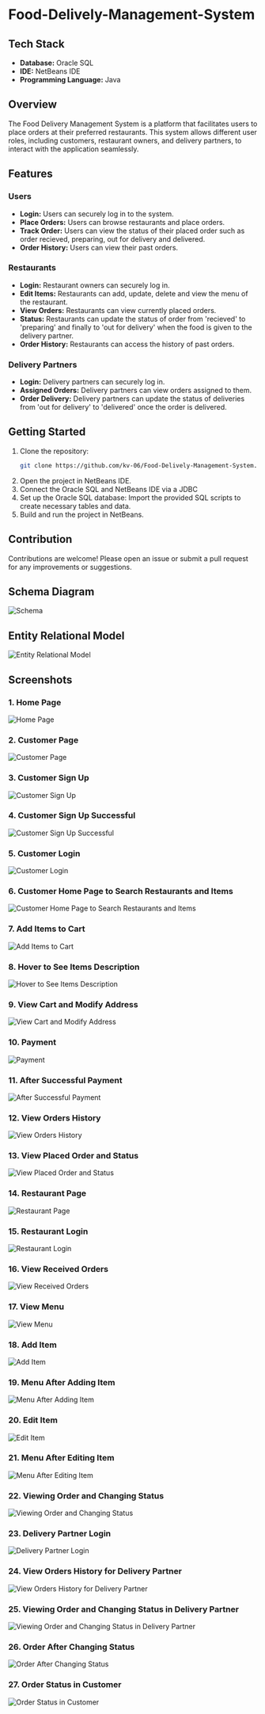 # Food-Delively-Management-System

## Tech Stack
- **Database:** Oracle SQL
- **IDE:** NetBeans IDE
- **Programming Language:** Java

## Overview
The Food Delivery Management System is a platform that facilitates users to place orders at their preferred restaurants. This system allows different user roles, including customers, restaurant owners, and delivery partners, to interact with the application seamlessly.

## Features

### Users
- **Login:** Users can securely log in to the system.
- **Place Orders:** Users can browse restaurants and place orders.
- **Track Order:** Users can view the status of their placed order such as order recieved, preparing, out for delivery and delivered.
- **Order History:** Users can view their past orders.

### Restaurants
- **Login:** Restaurant owners can securely log in.
- **Edit Items:** Restaurants can add, update, delete and view the menu of the restaurant.
- **View Orders:** Restaurants can view currently placed orders.
- **Status:** Restaurants can update the status of order from 'recieved' to 'preparing' and finally to 'out for delivery' when the food is given to the delivery partner.
- **Order History:** Restaurants can access the history of past orders.

### Delivery Partners
- **Login:** Delivery partners can securely log in.
- **Assigned Orders:** Delivery partners can view orders assigned to them.
- **Order Delivery:** Delivery partners can update the status of deliveries from 'out for delivery' to 'delivered' once the order is delivered.

## Getting Started
1. Clone the repository:
   ```bash
   git clone https://github.com/kv-06/Food-Delively-Management-System.git
2. Open the project in NetBeans IDE.
3. Connect the Oracle SQL and NetBeans IDE via a JDBC
4. Set up the Oracle SQL database: Import the provided SQL scripts to create necessary tables and data.
5. Build and run the project in NetBeans.

## Contribution
Contributions are welcome! Please open an issue or submit a pull request for any improvements or suggestions.

## Schema Diagram
![Schema](database/schema.png)

## Entity Relational Model
![Entity Relational Model](database/er_model.png)

## Screenshots

### 1. Home Page
![Home Page](screenshots/Home_Page.png)

### 2. Customer Page
![Customer Page](screenshots/Customer_Page.png)

### 3. Customer Sign Up
![Customer Sign Up](screenshots/Customer_Sign_Up.png)

### 4. Customer Sign Up Successful
![Customer Sign Up Successful](screenshots/Customer_Sign_Up_sucessful.png)

### 5. Customer Login
![Customer Login](screenshots/Customer_Login.png)

### 6. Customer Home Page to Search Restaurants and Items
![Customer Home Page to Search Restaurants and Items](screenshots/Customer_Home_Page_to_Search_Restaurants_and_Items.png)

### 7. Add Items to Cart
![Add Items to Cart](screenshots/Add_items_to_cart.png)

### 8. Hover to See Items Description
![Hover to See Items Description](screenshots/Hover_to_See_Items_Description.png)

### 9. View Cart and Modify Address
![View Cart and Modify Address](screenshots/View_Cart_and_Modify_Address.png)

### 10. Payment
![Payment](screenshots/Payment.png)

### 11. After Successful Payment
![After Successful Payment](screenshots/After_Successful_Payment.png)

### 12. View Orders History
![View Orders History](screenshots/View_Orders_History.png)

### 13. View Placed Order and Status
![View Placed Order and Status](screenshots/View_Placed_Order_and_Status.png)

### 14. Restaurant Page
![Restaurant Page](screenshots/Restaurant_Page.png)

### 15. Restaurant Login
![Restaurant Login](screenshots/Restaurant_Login.png)

### 16. View Received Orders
![View Received Orders](screenshots/View_Received_Orders.png)

### 17. View Menu
![View Menu](screenshots/View_Menu.png)

### 18. Add Item
![Add Item](screenshots/Add_Item.png)

### 19. Menu After Adding Item
![Menu After Adding Item](screenshots/Menu_After_Adding_Item.png)

### 20. Edit Item
![Edit Item](screenshots/Edit_Item.png)

### 21. Menu After Editing Item
![Menu After Editing Item](screenshots/Menu_After_Editing_Item.png)

### 22. Viewing Order and Changing Status
![Viewing Order and Changing Status](screenshots/Viewing_Order_and_Changing_Status.png)

### 23. Delivery Partner Login
![Delivery Partner Login](screenshots/Delivery_Partner_Login.png)

### 24. View Orders History for Delivery Partner
![View Orders History for Delivery Partner](screenshots/View_Orders_History_for_Delivery_Partner.png)

### 25. Viewing Order and Changing Status in Delivery Partner
![Viewing Order and Changing Status in Delivery Partner](screenshots/Viewing_Order_and_Changing_Status_in_Delivery_Partner.png)

### 26. Order After Changing Status
![Order After Changing Status](screenshots/Order_After_Changing_Status.png)

### 27. Order Status in Customer
![Order Status in Customer](screenshots/Order_Status_in_Customer.png)





